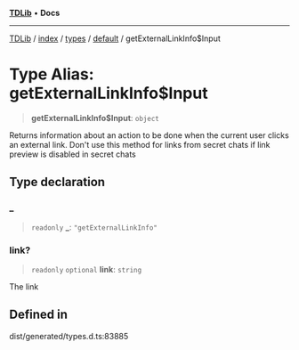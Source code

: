 [**TDLib**](../../../../../../README.md) • **Docs**

***

[TDLib](../../../../../../modules.md) / [index](../../../../../README.md) / [types](../../../README.md) / [default](../README.md) / getExternalLinkInfo$Input

# Type Alias: getExternalLinkInfo$Input

> **getExternalLinkInfo$Input**: `object`

Returns information about an action to be done when the current user clicks an external link. Don't use this method for links from secret chats if link preview is disabled in secret chats

## Type declaration

### \_

> `readonly` **\_**: `"getExternalLinkInfo"`

### link?

> `readonly` `optional` **link**: `string`

The link

## Defined in

dist/generated/types.d.ts:83885
